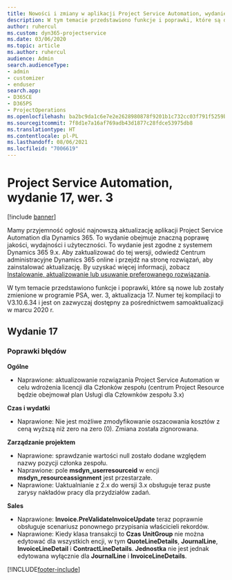 ```yaml
---
title: Nowości i zmiany w aplikacji Project Service Automation, wydanie 17, wer. 3
description: W tym temacie przedstawiono funkcje i poprawki, które są dostepne w programie Project Service Automation, aktualizacja 17, wer. 3.
author: ruhercul
ms.custom: dyn365-projectservice
ms.date: 03/06/2020
ms.topic: article
ms.author: ruhercul
audience: Admin
search.audienceType:
- admin
- customizer
- enduser
search.app:
- D365CE
- D365PS
- ProjectOperations
ms.openlocfilehash: ba2bc9da1c6e7e2e2628980878f9201b1c732cc03f791f5259bbbd0ee279b31b
ms.sourcegitcommit: 7f8d1e7a16af769adb43d1877c28fdce53975db8
ms.translationtype: HT
ms.contentlocale: pl-PL
ms.lasthandoff: 08/06/2021
ms.locfileid: "7006619"
---
```

# <a name="project-service-automation-update-release-17-v3"></a>Project Service Automation, wydanie 17, wer. 3

[!include [banner](../includes/psa-now-project-operations.md)]

Mamy przyjemność ogłosić najnowszą aktualizację aplikacji Project Service Automation dla Dynamics 365. To wydanie obejmuje znaczną poprawę jakości, wydajności i użyteczności.  To wydanie jest zgodne z systemem Dynamics 365 9.x. Aby zaktualizować do tej wersji, odwiedź Centrum administracyjne Dynamics 365 online i przejdź na stronę rozwiązań, aby zainstalować aktualizację. By uzyskać więcej informacji, zobacz [Instalowanie, aktualizowanie lub usuwanie preferowanego rozwiązania](/power-platform/admin/install-remove-preferred-solution).

W tym temacie przedstawiono funkcje i poprawki, które są nowe lub zostały zmienione w programie PSA, wer. 3, aktualizacja 17. Numer tej kompilacji to V3.10.6.34 i jest on zazwyczaj dostępny za pośrednictwem samoaktualizacji w marcu 2020 r.


## <a name="update-release-17"></a>Wydanie 17

### <a name="bug-fixes"></a>Poprawki błędów

**Ogólne**

- Naprawione: aktualizowanie rozwiązania Project Service Automation w celu wdrożenia licencji dla Członków zespołu (centrum Project Resource będzie obejmował plan Usługi dla Człownków zespołu 3.x)
 
**Czas i wydatki**

- Naprawione: Nie jest możliwe zmodyfikowanie oszacowania kosztów z ceną wyższą niż zero na zero (0). Zmiana została zignorowana.

**Zarządzanie projektem**

- Naprawione: sprawdzanie wartości null zostało dodane względem nazwy pozycji członka zespołu.
- Naprawione: pole **msdyn_userresourceid** w encji **msdyn_resourceassignment** jest przestarzałe.
- Naprawione: Uaktualnianie z 2.x do wersji 3.x obsługuje teraz puste zarysy nakładów pracy dla przydziałów zadań.

**Sales**

- Naprawione: **Invoice.PreValidateInvoiceUpdate** teraz poprawnie obsługuje scenariusz ponownego przypisania właścicieli rekordów.
- Naprawione: Kiedy klasa transakcji to **Czas** **UnitGroup** nie można edytować dla wszystkich encji, w tym **QuoteLineDetails**, **JournalLine**, **InvoiceLineDetail** i **ContractLineDetails**. **Jednostka** nie jest jednak edytowana wyłącznie dla **JournalLine** i **InvoiceLineDetails**.




[!INCLUDE[footer-include](../includes/footer-banner.md)]